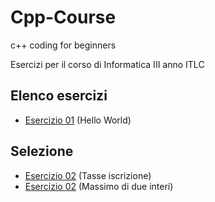 # Cpp-Course
c++ coding for beginners

Esercizi per il corso di Informatica III anno ITLC

## Elenco esercizi
- [Esercizio 01](https://github.com/scatanese/Cpp-Course/tree/main/Esercizio01) (Hello World)
## Selezione
- [Esercizio 02](https://github.com/scatanese/Cpp-Course/tree/main/Esercizio02) (Tasse iscrizione)
- [Esercizio 02](https://github.com/scatanese/Cpp-Course/tree/main/Esercizio03) (Massimo di due interi)

